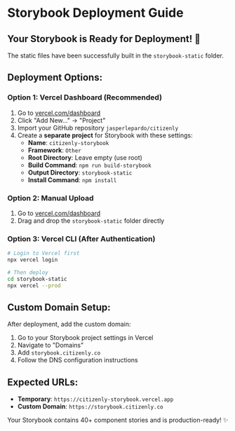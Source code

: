 # Storybook Deployment Guide

## Your Storybook is Ready for Deployment! 🎉

The static files have been successfully built in the `storybook-static` folder.

## Deployment Options:

### Option 1: Vercel Dashboard (Recommended)

1. Go to [vercel.com/dashboard](https://vercel.com/dashboard)
2. Click "Add New..." → "Project"
3. Import your GitHub repository `jasperlepardo/citizenly`
4. Create a **separate project** for Storybook with these settings:
   - **Name**: `citizenly-storybook`
   - **Framework**: `Other`
   - **Root Directory**: Leave empty (use root)
   - **Build Command**: `npm run build-storybook`
   - **Output Directory**: `storybook-static`
   - **Install Command**: `npm install`

### Option 2: Manual Upload

1. Go to [vercel.com/dashboard](https://vercel.com/dashboard)
2. Drag and drop the `storybook-static` folder directly

### Option 3: Vercel CLI (After Authentication)

```bash
# Login to Vercel first
npx vercel login

# Then deploy
cd storybook-static
npx vercel --prod
```

## Custom Domain Setup:

After deployment, add the custom domain:

1. Go to your Storybook project settings in Vercel
2. Navigate to "Domains"
3. Add `storybook.citizenly.co`
4. Follow the DNS configuration instructions

## Expected URLs:

- **Temporary**: `https://citizenly-storybook.vercel.app`
- **Custom Domain**: `https://storybook.citizenly.co`

Your Storybook contains 40+ component stories and is production-ready! ✨
